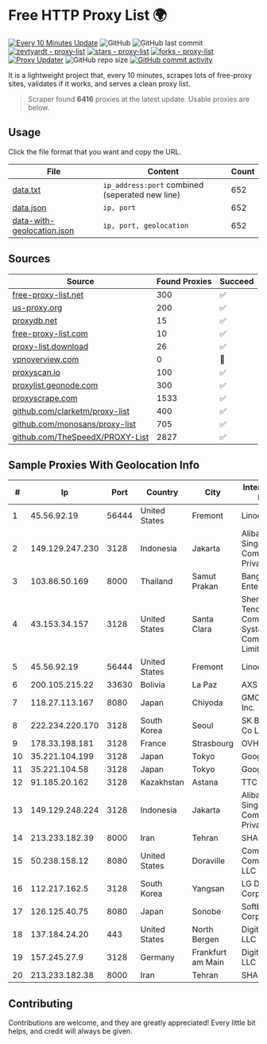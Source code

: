 
# Free HTTP Proxy List 🌍

[![Every 10 Minutes Update](https://github.com/mertguvencli/http-proxy-list/actions/workflows/main.yml/badge.svg?branch=main)](https://github.com/mertguvencli/http-proxy-list/actions/workflows/main.yml)
![GitHub](https://img.shields.io/github/license/mertguvencli/http-proxy-list)
![GitHub last commit](https://img.shields.io/github/last-commit/mertguvencli/http-proxy-list)
[![zevtyardt - proxy-list](https://img.shields.io/static/v1?label=zevtyardt&message=proxy-list&color=blue&logo=github)](https://github.com/zevtyardt/proxy-list "Go to GitHub repo")
[![stars - proxy-list](https://img.shields.io/github/stars/zevtyardt/proxy-list?style=social)](https://github.com/zevtyardt/proxy-list)
[![forks - proxy-list](https://img.shields.io/github/forks/zevtyardt/proxy-list?style=social)](https://github.com/zevtyardt/proxy-list)
[![Proxy Updater](https://github.com/zevtyardt/proxy-list/workflows/Proxy%20Updater/badge.svg)](https://github.com/zevtyardt/proxy-list/actions?query=workflow:"Proxy+Updater")
![GitHub repo size](https://img.shields.io/github/repo-size/zevtyardt/proxy-list)
[![GitHub commit activity](https://img.shields.io/github/commit-activity/m/zevtyardt/proxy-list?logo=commits)](https://github.com/zevtyardt/proxy-list/commits/main)

It is a lightweight project that, every 10 minutes, scrapes lots of free-proxy sites, validates if it works, and serves a clean proxy list.

> Scraper found **6416** proxies at the latest update. Usable proxies are below.

## Usage

Click the file format that you want and copy the URL.

|File|Content|Count|
|----|-------|-----|
|[data.txt](https://raw.githubusercontent.com/mertguvencli/http-proxy-list/main/proxy-list/data.txt)|`ip_address:port` combined (seperated new line)|652|
|[data.json](https://raw.githubusercontent.com/mertguvencli/http-proxy-list/main/proxy-list/data.json)|`ip, port`|652|
|[data-with-geolocation.json](https://raw.githubusercontent.com/mertguvencli/http-proxy-list/main/proxy-list/data-with-geolocation.json)|`ip, port, geolocation`|652|

## Sources

|Source|Found Proxies|Succeed|
|------|-------------|-------|
|[free-proxy-list.net](https://free-proxy-list.net)|300|✅|
|[us-proxy.org](https://www.us-proxy.org)|200|✅|
|[proxydb.net](http://proxydb.net)|15|✅|
|[free-proxy-list.com](https://free-proxy-list.com/?page=&port=&type%5B%5D=http&type%5B%5D=https&up_time=0&search=Search)|10|✅|
|[proxy-list.download](https://www.proxy-list.download/HTTP)|26|✅|
|[vpnoverview.com](https://vpnoverview.com/privacy/anonymous-browsing/free-proxy-servers)|0|🚫|
|[proxyscan.io](https://www.proxyscan.io)|100|✅|
|[proxylist.geonode.com](https://proxylist.geonode.com/api/proxy-list?limit=300&page=1&sort_by=lastChecked&sort_type=desc&protocols=http,https)|300|✅|
|[proxyscrape.com](https://api.proxyscrape.com/v2/?request=displayproxies&protocol=http&timeout=10000&country=all&ssl=all&anonymity=all)|1533|✅|
|[github.com/clarketm/proxy-list](https://raw.githubusercontent.com/clarketm/proxy-list/master/proxy-list-raw.txt)|400|✅|
|[github.com/monosans/proxy-list](https://raw.githubusercontent.com/monosans/proxy-list/main/proxies/http.txt)|705|✅|
|[github.com/TheSpeedX/PROXY-List](https://raw.githubusercontent.com/TheSpeedX/PROXY-List/master/http.txt)|2827|✅|


## Sample Proxies With Geolocation Info

|#|Ip|Port|Country|City|Internet Service Provider|
|-|--|----|-------|----|-------------------------|
|1|45.56.92.19|56444|United States|Fremont|Linode, LLC|
|2|149.129.247.230|3128|Indonesia|Jakarta|Alibaba.com Singapore E-Commerce Private Limited|
|3|103.86.50.169|8000|Thailand|Samut Prakan|Bangmod Enterprise Co.|
|4|43.153.34.157|3128|United States|Santa Clara|Shenzhen Tencent Computer Systems Company Limited|
|5|45.56.92.19|56444|United States|Fremont|Linode, LLC|
|6|200.105.215.22|33630|Bolivia|La Paz|AXS Bolivia S. A.|
|7|118.27.113.167|8080|Japan|Chiyoda|GMO Internet, Inc.|
|8|222.234.220.170|3128|South Korea|Seoul|SK Broadband Co Ltd|
|9|178.33.198.181|3128|France|Strasbourg|OVH SAS|
|10|35.221.104.199|3128|Japan|Tokyo|Google LLC|
|11|35.221.104.58|3128|Japan|Tokyo|Google LLC|
|12|91.185.20.162|3128|Kazakhstan|Astana|TTC Network|
|13|149.129.248.224|3128|Indonesia|Jakarta|Alibaba.com Singapore E-Commerce Private Limited|
|14|213.233.182.39|8000|Iran|Tehran|SHARIF-EDU|
|15|50.238.158.12|8080|United States|Doraville|Comcast Cable Communications, LLC|
|16|112.217.162.5|3128|South Korea|Yangsan|LG DACOM Corporation|
|17|126.125.40.75|8080|Japan|Sonobe|Softbank BB Corp.|
|18|137.184.24.20|443|United States|North Bergen|DigitalOcean, LLC|
|19|157.245.27.9|3128|Germany|Frankfurt am Main|DigitalOcean, LLC|
|20|213.233.182.38|8000|Iran|Tehran|SHARIF-EDU|



## Contributing

Contributions are welcome, and they are greatly appreciated! Every
little bit helps, and credit will always be given.

